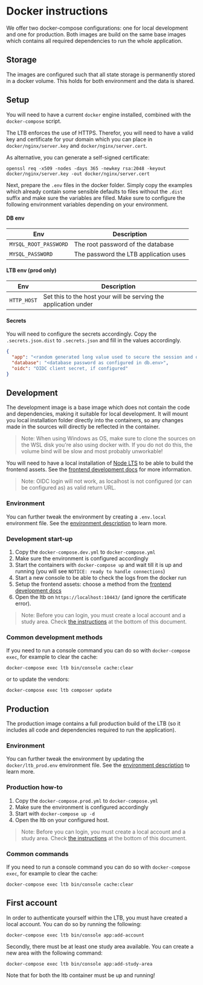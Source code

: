 # Docker instructions

We offer two docker-compose configurations: one for local development and one for production. Both images are build on
the same base images which contains all required dependencies to run the whole application.

## Storage

The images are configured such that all state storage is permanently stored in a docker volume. This holds for both
environment and the data is shared.

## Setup

You will need to have a current `docker` engine installed, combined with the `docker-compose` script.

The LTB enforces the use of HTTPS. Therefor, you will need to have a valid key and certificate for your domain which you
can place in `docker/nginx/server.key` and `docker/nginx/server.cert`.

As alternative, you can generate a self-signed certificate:

```
openssl req -x509 -nodes -days 365 -newkey rsa:2048 -keyout docker/nginx/server.key -out docker/nginx/server.cert
```

Next, prepare the `.env` files in the docker folder. Simply copy the examples which already contain some sensible
defaults to files without the `.dist` suffix and make sure the variables are filled. Make sure to configure the
following environment variables depending on your environment.

#### DB env

| Env                   | Description                           |
|-----------------------|---------------------------------------|
| `MYSQL_ROOT_PASSWORD` | The root password of the database     |
| `MYSQL_PASSWORD`      | The password the LTB application uses | 

#### LTB env (prod only)

| Env              | Description                                                     |
|------------------|-----------------------------------------------------------------|
| `HTTP_HOST`      | Set this to the host your will be serving the application under |

#### Secrets

You will need to configure the secrets accordingly. Copy the `.secrets.json.dist` to `.secrets.json` and fill in the
values accordingly.

```json
{
  "app": "<random generated long value used to secure the session and others>",
  "database": "<database password as configured in db.env>",
  "oidc": "OIDC client secret, if configured"
}
```

## Development

The development image is a base image which does not contain the code and dependencies, making it suitable for local
development. It will mount you local installation folder directly into the containers, so any changes made in the
sources will directly be reflected in the container.

> Note: When using Windows as OS, make sure to clone the sources on the WSL disk you're also using docker with. If you
> do not do this, the volume bind will be slow and most probably unworkable!

You will need to have a local installation of [Node LTS](https://nodejs.org/en/) to be able to build the frontend
assets. See
the [frontend development docs](frontend-development.md) for more information.

> Note: OIDC login will not work, as localhost is not configured (or can be configured as) as valid return URL.

### Environment

You can further tweak the environment by creating a `.env.local` environment file. See
the [environment description](environment.md) to learn more.

### Development start-up

1. Copy the `docker-compose.dev.yml` to `docker-compose.yml`
2. Make sure the environment is configured accordingly
3. Start the containers with `docker-compose up` and wait till it is up and running (you will see `NOTICE: ready to handle connections`)
4. Start a new console to be able to check the logs from the docker run
5. Setup the frontend assets: choose a method from the [frontend development docs](frontend-development.md)
6. Open the ltb on `https://localhost:10443/` (and ignore the certificate error).

> Note: Before you can login, you must create a local account and a study area. Check [the instructions](#first-account)
> at the bottom of this document.

### Common development methods

If you need to run a console command you can do so with `docker-compose exec`, for example to clear the cache:

```
docker-compose exec ltb bin/console cache:clear
```

or to update the vendors:

```
docker-compose exec ltb composer update
```

## Production

The production image contains a full production build of the LTB (so it includes all code and dependencies required to
run the application).

### Environment

You can further tweak the environment by updating the `docker/ltb_prod.env` environment file. See
the [environment description](environment.md) to learn more.

### Production how-to

1. Copy the `docker-compose.prod.yml` to `docker-compose.yml`
2. Make sure the environment is configured accordingly
3. Start with `docker-compose up -d`
4. Open the ltb on your configured host.

> Note: Before you can login, you must create a local account and a study area. Check [the instructions](#first-account)
> at the bottom of this document.

### Common commands

If you need to run a console command you can do so with `docker-compose exec`, for example to clear the cache:

```
docker-compose exec ltb bin/console cache:clear
```

## First account

In order to authenticate yourself within the LTB, you must have created a local account. You can do so by running the
following:

```
docker-compose exec ltb bin/console app:add-account
```

Secondly, there must be at least one study area available. You can create a new area with the following command:

```
docker-compose exec ltb bin/console app:add-study-area
```

Note that for both the ltb container must be up and running!
